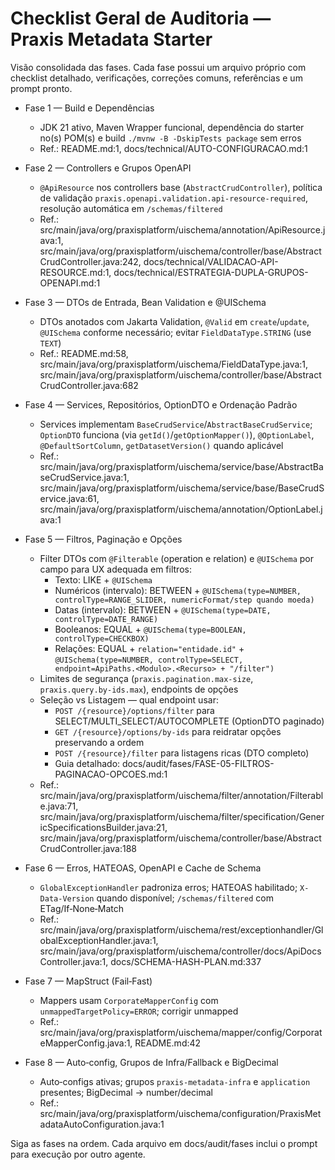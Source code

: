# Checklist Geral de Auditoria — Praxis Metadata Starter

Visão consolidada das fases. Cada fase possui um arquivo próprio com checklist detalhado, verificações, correções comuns, referências e um prompt pronto.

- Fase 1 — Build e Dependências
  - JDK 21 ativo, Maven Wrapper funcional, dependência do starter no(s) POM(s) e build `./mvnw -B -DskipTests package` sem erros
  - Ref.: README.md:1, docs/technical/AUTO-CONFIGURACAO.md:1

- Fase 2 — Controllers e Grupos OpenAPI
  - `@ApiResource` nos controllers base (`AbstractCrudController`), política de validação `praxis.openapi.validation.api-resource-required`, resolução automática em `/schemas/filtered`
  - Ref.: src/main/java/org/praxisplatform/uischema/annotation/ApiResource.java:1, src/main/java/org/praxisplatform/uischema/controller/base/AbstractCrudController.java:242, docs/technical/VALIDACAO-API-RESOURCE.md:1, docs/technical/ESTRATEGIA-DUPLA-GRUPOS-OPENAPI.md:1

- Fase 3 — DTOs de Entrada, Bean Validation e @UISchema
  - DTOs anotados com Jakarta Validation, `@Valid` em `create`/`update`, `@UISchema` conforme necessário; evitar `FieldDataType.STRING` (use `TEXT`)
  - Ref.: README.md:58, src/main/java/org/praxisplatform/uischema/FieldDataType.java:1, src/main/java/org/praxisplatform/uischema/controller/base/AbstractCrudController.java:682

- Fase 4 — Services, Repositórios, OptionDTO e Ordenação Padrão
  - Services implementam `BaseCrudService`/`AbstractBaseCrudService`; `OptionDTO` funciona (via `getId()`/`getOptionMapper()`), `@OptionLabel`, `@DefaultSortColumn`, `getDatasetVersion()` quando aplicável
  - Ref.: src/main/java/org/praxisplatform/uischema/service/base/AbstractBaseCrudService.java:1, src/main/java/org/praxisplatform/uischema/service/base/BaseCrudService.java:61, src/main/java/org/praxisplatform/uischema/annotation/OptionLabel.java:1

- Fase 5 — Filtros, Paginação e Opções
  - Filter DTOs com `@Filterable` (operation e relation) e `@UISchema` por campo para UX adequada em filtros:
    - Texto: LIKE + `@UISchema`
    - Numéricos (intervalo): BETWEEN + `@UISchema(type=NUMBER, controlType=RANGE_SLIDER, numericFormat/step quando moeda)`
    - Datas (intervalo): BETWEEN + `@UISchema(type=DATE, controlType=DATE_RANGE)`
    - Booleanos: EQUAL + `@UISchema(type=BOOLEAN, controlType=CHECKBOX)`
    - Relações: EQUAL + `relation="entidade.id"` + `@UISchema(type=NUMBER, controlType=SELECT, endpoint=ApiPaths.<Modulo>.<Recurso> + "/filter")`
  - Limites de segurança (`praxis.pagination.max-size`, `praxis.query.by-ids.max`), endpoints de opções
  - Seleção vs Listagem — qual endpoint usar:
    - `POST /{resource}/options/filter` para SELECT/MULTI_SELECT/AUTOCOMPLETE (OptionDTO paginado)
    - `GET /{resource}/options/by-ids` para reidratar opções preservando a ordem
    - `POST /{resource}/filter` para listagens ricas (DTO completo)
    - Guia detalhado: docs/audit/fases/FASE-05-FILTROS-PAGINACAO-OPCOES.md:1
  - Ref.: src/main/java/org/praxisplatform/uischema/filter/annotation/Filterable.java:71, src/main/java/org/praxisplatform/uischema/filter/specification/GenericSpecificationsBuilder.java:21, src/main/java/org/praxisplatform/uischema/controller/base/AbstractCrudController.java:188

- Fase 6 — Erros, HATEOAS, OpenAPI e Cache de Schema
  - `GlobalExceptionHandler` padroniza erros; HATEOAS habilitado; `X-Data-Version` quando disponível; `/schemas/filtered` com ETag/If‑None‑Match
  - Ref.: src/main/java/org/praxisplatform/uischema/rest/exceptionhandler/GlobalExceptionHandler.java:1, src/main/java/org/praxisplatform/uischema/controller/docs/ApiDocsController.java:1, docs/SCHEMA-HASH-PLAN.md:337

- Fase 7 — MapStruct (Fail‑Fast)
  - Mappers usam `CorporateMapperConfig` com `unmappedTargetPolicy=ERROR`; corrigir unmapped
  - Ref.: src/main/java/org/praxisplatform/uischema/mapper/config/CorporateMapperConfig.java:1, README.md:42

- Fase 8 — Auto‑config, Grupos de Infra/Fallback e BigDecimal
  - Auto‑configs ativas; grupos `praxis-metadata-infra` e `application` presentes; BigDecimal → number/decimal
  - Ref.: src/main/java/org/praxisplatform/uischema/configuration/PraxisMetadataAutoConfiguration.java:1

Siga as fases na ordem. Cada arquivo em docs/audit/fases inclui o prompt para execução por outro agente.
